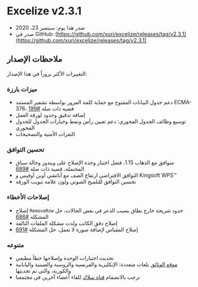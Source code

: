 # Excelize v2.3.1

* صدر هذا يوم: سبتمبر 23، 2020
* صدر في GitHub: [https://github.com/xuri/excelize/releases/tag/v2.3.1](https://github.com/xuri/excelize/releases/tag/v2.3.1)

## ملاحظات الإصدار

التغييرات الأكثر بروزاً في هذا الإصدار:

### ميزات بارزة

* دعم جدول البيانات المفتوح مع حماية كلمة المرور بواسطة تشفير المستند ECMA-376، قضية ذات صلة [#199](https://github.com/xuri/excelize/issues/199)
* إضافة تدقيق وحدود لورقة العمل
* توسيع وظائف الجدول المحوري: دعم تعيين رأس ونمط وخيارات الجدول للجدول المحوري
* الثغرات الأمنية والتصحيحات

### تحسين التوافق

* متوافق مع الذهاب 1.15، فشل اختبار وحدة الإصلاح على ويندوز وحالة سباق المحتملة، قضية ذات صلة [#689](https://github.com/xuri/excelize/issues/689)
* التوافق الافتراضي ارتفاع الصف مع أباتشي أوبن أوفيس و Kingsoft WPS&trade;
* تحسين التوافق للتلميح الصوتي ولون علامة تبويب الورقة

### إصلاحات الأخطاء

* إصلاح `RemoveRow` حدود شريحة خارج نطاق يسبب الذعر في بعض الحالات، حل المشكلة [#686](https://github.com/xuri/excelize/issues/686)
* إصلاح دفق الكاتب ولدت مشكلة الملفات التالفة
* إصلاح المقياس لإضافة صورة لا تعمل، حل المشكلة [#691](https://github.com/xuri/excelize/issues/691)

### متنوعه

* تحديث اختبارات الوحدة وإصلاحها خطأ مطبعي
* [موقع الوثائق](https://xuri.me/excelize) بلغات متعددة: الإنكليزية والفرنسية والروسية والصينية واليابانية والكورية، والتي تم تحديثها
* نرحب بالانضمام [قناة سلاك](https://join.slack.com/t/xuri/shared_invite/zt-eriqdkeo-wV04zcCdBiiZveFgY86Wzw) للقاء أعضاء آخرين في مجتمعنا

